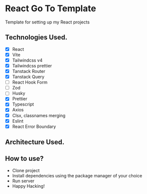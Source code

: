 # React Go To Template

Template for setting up my React projects

## Technologies Used.

- [x] React
- [x] Vite
- [x] Tailwindcss v4
- [x] Tailwindcss prettier
- [x] Tanstack Router
- [x] Tanstack Query
- [ ] React Hook Form
- [ ] Zod
- [ ] Husky
- [x] Prettier
- [x] Typescript
- [x] Axios
- [x] Clsx, classnames merging
- [x] Eslint
- [x] React Error Boundary

## Architecture Used.

## How to use?

- Clone project
- Install dependencies using the package manager of your choice
- Run server
- Happy Hacking!
